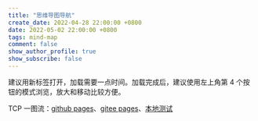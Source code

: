 ```yaml
---
title: "思维导图导航"
create_date: 2022-04-28 22:00:00 +0800
date: 2022-05-02 22:00:00 +0800
tags: mind-map
comment: false
show_author_profile: true
show_subscribe: false
---
```


建议用新标签打开，加载需要一点时间。加载完成后，建议使用左上角第 4 个按钮的模式浏览，放大和移动比较方便。

TCP 一图流：[github pages](https://kelipute.github.io/tcp)、[gitee pages]()、[本地测试](http://127.0.0.1:4000/tcp)